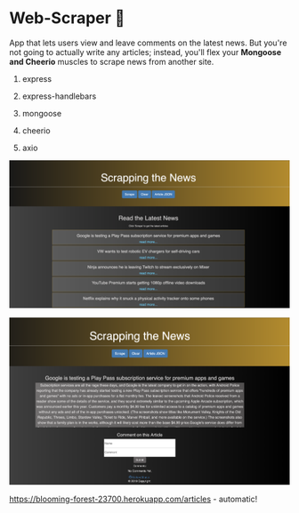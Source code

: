 # Web-Scraper :newspaper: <br>

App that lets users view and leave comments on the latest news. But you're not going to actually write any articles; instead, you'll flex your **Mongoose and Cheerio** muscles to scrape news from another site.

 
1. express

2. express-handlebars

3. mongoose

4. cheerio

5. axio

![Image of Preview](public/assets/preview.png/)

![Image of Preview](public/assets/preview2.png/)

https://blooming-forest-23700.herokuapp.com/articles - automatic!

